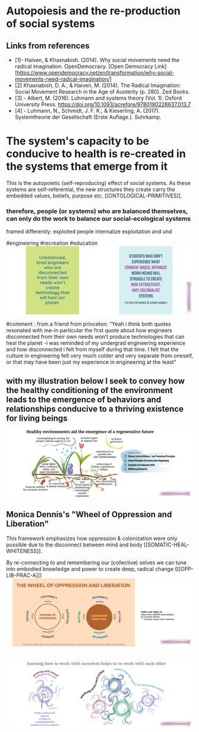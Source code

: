 
# Autopoiesis and the re-production of social systems 

## Links from references
- [1]- Haiven, & Khasnabish. (2014). Why social movements need the radical imagination. OpenDemocracy. [Open Democracy Link][https://www.opendemocracy.net/en/transformation/why-social-movements-need-radical-imagination/]
- [2] Khasnabish, D. A., & Haiven, M. (2014). The Radical Imagination: Social Movement Research in the Age of Austerity (p. 280). Zed Books.
- [3] - Albert, M. (2016). Luhmann and systems theory (Vol. 1). Oxford University Press. https://doi.org/10.1093/acrefore/9780190228637.013.7
- [4] - Luhmann, N., Schmidt, J. F. K., & Kieserling, A. (2017). Systemtheorie der Gesellschaft (Erste Auflage.). Suhrkamp.



# The system's capacity to be conducive to health is re-created in the systems that emerge from it  

This is the autopoietic (self-reproducing) effect of social systems. As these systems are self-referential, the new structures they create carry the embedded values, beliefs, purpose etc. [[ONTOLOGICAL-PRIMITIVES]]. 

### therefore, people (or systems) who are balanced themselves, can only do the work to balance our social-ecological systems
framed differently: exploited people internalize exploitation and und

#engineering #recreation #education
![](../media/MMSHealthAutopoiesis-merge-01.png)

#comment :
from a friend from princeton: "Yeah i think both quotes resonated with me-in particular the first quote about how engineers disconnected from their own needs won’t produce technologies that can heal the planet -i was reminded of my undergrad engineering experience and how disconnected i felt from myself during that time. I felt that the culture in engineering felt very much colder and very separate from oneself, or that may have been just my experience in engineering at the least"

## with my illustration below I seek to convey how the healthy conditioning of the environment leads to the emergence of behaviors and relationships conducive to a thriving existence for living beings
![](../media/MMSHealthAutopoiesis-merge-02.png)

## Monica Dennis's "Wheel of Oppression and Liberation"
This framework emphasizes how oppression & colonization were only possible due to the disconnect between mind and body [[SOMATIC-HEAL-WHITENESS]].

By re-connecting to and remembering our (collective) selves we can tune into embodied knowledge and power to create deep, radical change ([[OPP-LIB-PRAC-A]])
![](../media/MMSHealthAutopoiesis-merge-03.png)


##
![](../media/MMSHealthAutopoiesis-merge-04.png)